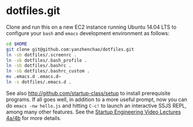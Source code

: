 dotfiles.git
============
Clone and run this on a new EC2 instance running Ubuntu 14.04 LTS to
configure your `bash` and `emacs` development environment as follows:

```sh
cd $HOME
git clone git@github.com:yanzhenchao/dotfiles.git
ln -sb dotfiles/.screenrc .
ln -sb dotfiles/.bash_profile .
ln -sb dotfiles/.bashrc .
ln -sb dotfiles/.bashrc_custom .
mv .emacs.d .emacs.d~
ln -s dotfiles/.emacs.d .
```

See also http://github.com/startup-class/setup to install prerequisite
programs. If all goes well, in addition to a more useful prompt, now you can
do `emacs -nw hello.js` and hitting `C-c!` to launch an interactive SSJS
REPL, among many other features. See the
[Startup Engineering Video Lectures 4a/4b](https://class.coursera.org/startup-001/lecture/index)
for more details.
